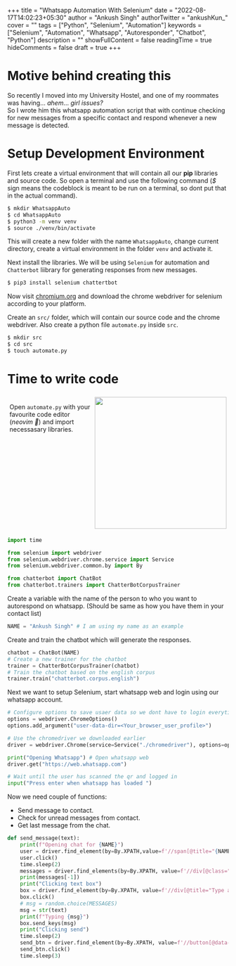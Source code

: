 +++
title = "Whatsapp Automation With Selenium"
date = "2022-08-17T14:02:23+05:30"
author = "Ankush Singh"
authorTwitter = "ankushKun_"
cover = ""
tags = ["Python", "Selenium", "Automation"]
keywords = ["Selenium", "Automation", "Whatsapp", "Autoresponder", "Chatbot", "Python"]
description = ""
showFullContent = false
readingTime = true
hideComments = false
draft = true
+++

# Motive behind creating this

So recently I moved into my University Hostel, and one of my roommates was having... _ahem_... _girl issues?_\
So I wrote him this whatsapp automation script that with continue checking for new messages from a specific contact
and respond whenever a new message is detected.

# Setup Development Environment

First lets create a virtual environment that will contain all our **pip** libraries and source code.
So open a terminal and use the following command (_$_ sign means the codeblock is meant to be run on a terminal, so dont put that in the actual command).

```bash
$ mkdir WhatsappAuto
$ cd WhatsappAuto
$ python3 -m venv venv
$ source ./venv/bin/activate
```

This will create a new folder with the name `WhatsappAuto`, change current directory, create a virtual environment in the folder `venv` and activate it.

Next install the libraries. We will be using `Selenium` for automation and `Chatterbot` liibrary for generating responses from new messages.

```bash
$ pip3 install selenium chattertbot
```

Now visit [chromium.org](https://chromedriver.chromium.org/downloads) and download the chrome webdriver for selenium according to your platform.

Create an `src/` folder, which will contain our source code and the chrome webdriver. Also create a python file `automate.py` inside `src`.

```bash
$ mkdir src
$ cd src
$ touch automate.py
```

# Time to write code

<div style="
display:flex;
flex-direction:row;
">

<div style="margin:5px;">

Open `automate.py` with your favourite code editor (_neovim 🔫_) and import necessasary libraries.

</div>
<img src="https://thumbs.gfycat.com/AngelicConcreteHypsilophodon-size_restricted.gif" width="300px" style="margin:5px;"></img>

</div>

```python
import time

from selenium import webdriver
from selenium.webdriver.chrome.service import Service
from selenium.webdriver.common.by import By

from chatterbot import ChatBot
from chatterbot.trainers import ChatterBotCorpusTrainer
```

Create a variable with the name of the person to who you want to autorespond on whatsapp. (Should be same as how you have them in your contact list)

```python
NAME = "Ankush Singh" # I am using my name as an example
```

Create and train the chatbot which will generate the responses.

```python
chatbot = ChatBot(NAME)
# Create a new trainer for the chatbot
trainer = ChatterBotCorpusTrainer(chatbot)
# Train the chatbot based on the english corpus
trainer.train("chatterbot.corpus.english")
```

Next we want to setup Selenium, start whatsapp web and login using our whatsapp account.

```python
# Configure options to save usaer data so we dont have to login everytime we run the script
options = webdriver.ChromeOptions()
options.add_argument("user-data-dir=<Your_browser_user_profile>")

# Use the chromedriver we downloaded earlier
driver = webdriver.Chrome(service=Service("./chromedriver"), options=options)

print("Opening Whatsapp") # Open whatsapp web
driver.get("https://web.whatsapp.com")

# Wait until the user has scanned the qr and logged in
input("Press enter when whatsapp has loaded ")
```

Now we need couple of functions:

- Send message to contact.
- Check for unread messages from contact.
- Get last message from the chat.

```python
def send_message(text):
    print(f"Opening chat for {NAME}")
    user = driver.find_element(by=By.XPATH,value=f'//span[@title="{NAME}"]')
    user.click()
    time.sleep(2)
    messages = driver.find_elements(by=By.XPATH, value=f'//div[@class="_22Msk"]')
    print(messages[-1])
    print("Clicking text box")
    box = driver.find_element(by=By.XPATH, value=f'//div[@title="Type a message"]')
    box.click()
    # msg = random.choice(MESSAGES)
    msg = str(text)
    print(f"Typing {msg}")
    box.send_keys(msg)
    print("Clicking send")
    time.sleep(2)
    send_btn = driver.find_element(by=By.XPATH, value=f'//button[@data-testid="compose-btn-send"]')
    send_btn.click()
    time.sleep(3)
```

```python

```
